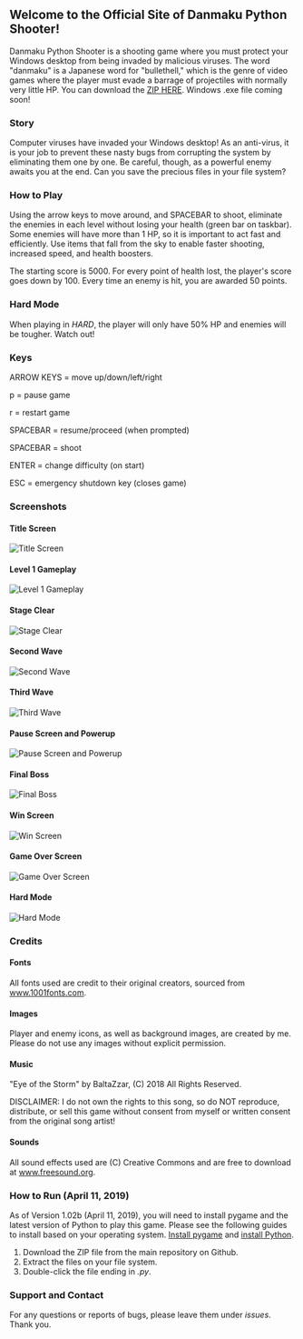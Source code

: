 ## Welcome to the Official Site of Danmaku Python Shooter!

Danmaku Python Shooter is a shooting game where you must protect your Windows desktop from being invaded by malicious viruses. The word "danmaku" is a Japanese word for "bullethell," which is the genre of video games where the player must evade a barrage of projectiles with normally very little HP. You can download the [ZIP HERE](https://github.com/ChrisRod622922/danmaku-python-shooter/archive/master.zip). Windows .exe file coming soon!

### Story

Computer viruses have invaded your Windows desktop! As an anti-virus, it is your job to prevent these nasty bugs from corrupting the system by eliminating them one by one. Be careful, though, as a powerful enemy awaits you at the end. Can you save the precious files in your file system?

### How to Play

Using the arrow keys to move around, and SPACEBAR to shoot, eliminate the enemies in each level without losing your health (green bar on taskbar). Some enemies will have more than 1 HP, so it is important to act fast and efficiently. Use items that fall from the sky to enable faster shooting, increased speed, and health boosters.

The starting score is 5000. For every point of health lost, the player's score goes down by 100. Every time an enemy is hit, you are awarded 50 points.

### Hard Mode
When playing in _HARD_, the player will only have 50% HP and enemies will be tougher. Watch out!

### Keys

ARROW KEYS = move up/down/left/right

p = pause game

r = restart game

SPACEBAR = resume/proceed (when prompted)

SPACEBAR = shoot

ENTER = change difficulty (on start)

ESC = emergency shutdown key (closes game)

### Screenshots

#### Title Screen
![Title Screen](/assets/images/screenshots/sh.png)

#### Level 1 Gameplay
![Level 1 Gameplay](/assets/images/screenshots/sh2.png)

#### Stage Clear
![Stage Clear](/assets/images/screenshots/sh3.png)

#### Second Wave
![Second Wave](/assets/images/screenshots/sh4.png)

#### Third Wave
![Third Wave](/assets/images/screenshots/sh5.png)

#### Pause Screen and Powerup
![Pause Screen and Powerup](/assets/images/screenshots/sh6.png)

#### Final Boss
![Final Boss](/assets/images/screenshots/sh7.png)

#### Win Screen
![Win Screen](/assets/images/screenshots/sh8.png)

#### Game Over Screen
![Game Over Screen](/assets/images/screenshots/sh9.png)

#### Hard Mode
![Hard Mode](/assets/images/screenshots/sh10.png)

### Credits

#### Fonts
All fonts used are credit to their original creators, sourced from www.1001fonts.com.

#### Images
Player and enemy icons, as well as background images, are created by me. Please do not use any images without explicit permission.

#### Music
"Eye of the Storm" by BaltaZzar, (C) 2018 All Rights Reserved.

DISCLAIMER: I do not own the rights to this song, so do NOT reproduce, distribute, or sell this game without consent from myself or written consent from the original song artist!

#### Sounds
All sound effects used are (C) Creative Commons and are free to download at www.freesound.org.

### How to Run (April 11, 2019)
As of Version 1.02b (April 11, 2019), you will need to install pygame and the latest version of Python to play this game. Please see the following guides to install based on your operating system. [Install pygame](https://www.pygame.org/wiki/GettingStarted) and [install Python](https://www.python.org).

1. Download the ZIP file from the main repository on Github.
2. Extract the files on your file system.
3. Double-click the file ending in _.py_.

### Support and Contact

For any questions or reports of bugs, please leave them under _issues_. Thank you.
